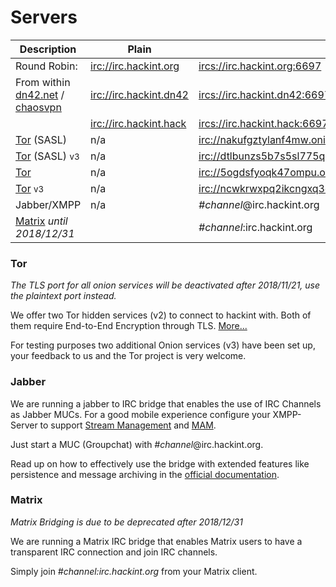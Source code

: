 # Servers
| Description                          | Plain                     | TLS (recommended)                                       |
|--------------------------------------|---------------------------|---------------------------------------------------------|
| Round Robin:                         | <irc://irc.hackint.org>   | <ircs://irc.hackint.org:6697>                           |
| From within [dn42.net] / [chaosvpn]  | <irc://irc.hackint.dn42>  | <ircs://irc.hackint.dn42:6697>                          |
|                                      | <irc://irc.hackint.hack>  | <ircs://irc.hackint.hack:6697>                          |
| [Tor] (SASL)                         | n/a                       | <irc://nakufgztylanf4mw.onion:6667>                     |
| [Tor] (SASL) <small>v3</small>       | n/a                       | <irc://dtlbunzs5b7s5sl775quwezleyeplxzicdoh3cnhm7feolxmkfd42nqd.onion:6667> |
| [Tor]                                | n/a                       | <irc://5ogdsfyoqk47ompu.onion:6667>                     |
| [Tor] <small>v3</small >             | n/a                       | <irc://ncwkrwxpq2ikcngxq3dy2xctuheniggtqeibvgofixpzvrwpa77tozqd.onion:6667> |
| Jabber/XMPP                          | n/a                       | *#channel*@irc.hackint.org                              |
| [Matrix] *until 2018/12/31*          |                           | *#channel*:irc.hackint.org                              |

### Tor

*The TLS port for all onion services will be deactivated after 2018/11/21, use the plaintext port instead.*

We offer two Tor hidden services (v2) to connect to hackint with. Both of them require End-to-End Encryption through TLS. [More...](connect#Tor)

For testing purposes two additional Onion services (v3) have been set up, your feedback to us and the Tor project is very welcome.

### Jabber

We are running a jabber to IRC bridge that enables the use of IRC Channels as Jabber MUCs. For a good mobile experience configure your XMPP-Server to support [Stream Management](https://xmpp.org/extensions/xep-0198.html) and [MAM](https://xmpp.org/extensions/xep-0313.html).


Just start a MUC (Groupchat) with *#channel*@irc.hackint.org.

Read up on how to effectively use the bridge with extended features like persistence and message archiving in the [official documentation](https://doc.biboumi.louiz.org/user.html).

### Matrix

*Matrix Bridging is due to be deprecated after 2018/12/31*

We are running a Matrix IRC bridge that enables Matrix users to have a transparent IRC connection and join IRC channels.

Simply join *#channel:irc.hackint.org* from your Matrix client.

[dn42.net]: https://dn42.net
[chaosvpn]: https://wiki.hamburg.ccc.de/ChaosVPN
[Tor]: https://www.torproject.org/
[Matrix]: https://matrix.org
